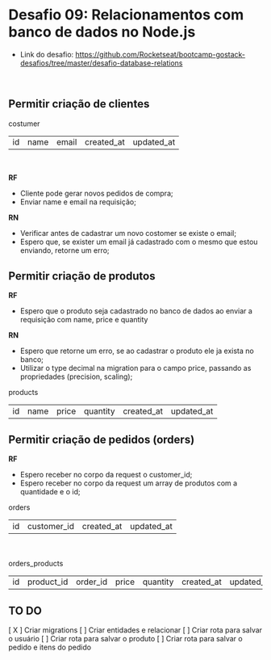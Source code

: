 # Desafio 09: Relacionamentos com banco de dados no Node.js
- Link do desafio: https://github.com/Rocketseat/bootcamp-gostack-desafios/tree/master/desafio-database-relations

</br>

## Permitir criação de clientes

<table>
 <tr>  costumer  </tr>
  <tr>
    <td> id  </td>
    <td> name </td>
    <td> email </td>
    <td> created_at </td>
    <td> updated_at </td>
  </tr>
</table>
<br>

**RF**

- Cliente pode gerar novos pedidos de compra;
- Enviar name e email na requisição;

**RN**

- Verificar antes de cadastrar um novo costomer se existe o email;
- Espero que, se exister um email já cadastrado com o mesmo que estou enviando, retorne um erro;

## Permitir criação de produtos

**RF**

- Espero que o produto seja cadastrado no banco de dados ao enviar a requisição com name, price e quantity

**RN**

- Espero que retorne um erro, se ao cadastrar o produto ele ja exista no banco;
- Utilizar o type decimal na migration para o campo price, passando as propriedades (precision, scaling);

<table>
 <tr>  products  </tr>
  <tr>
    <td> id  </td>
    <td> name </td>
    <td> price </td>
    <td> quantity </td>
    <td> created_at </td>
    <td> updated_at </td>
  </tr>
</table>

## Permitir criação de pedidos (orders)

**RF**

- Espero receber no corpo da request o customer_id;
- Espero receber no corpo da request um array de produtos com a quantidade e o id;

<table>
 <tr>  orders  </tr>
  <tr>
    <td> id  </td>
    <td> customer_id </td>
    <td> created_at </td>
    <td> updated_at </td>
  </tr>
</table>
<br>

<br>
<table>
 <tr>  orders_products  </tr>
  <tr>
    <td> id  </td>
    <td> product_id</td>
    <td> order_id </td>
    <td> price </td>
    <td> quantity </td>
    <td> created_at </td>
    <td> updated_at </td>
  </tr>
</table>

## TO DO
[ X ] Criar migrations
[   ] Criar entidades e relacionar
[   ] Criar rota para salvar o usuário
[   ] Criar rota para salvar o produto
[   ] Criar rota para salvar o pedido e itens do pedido
